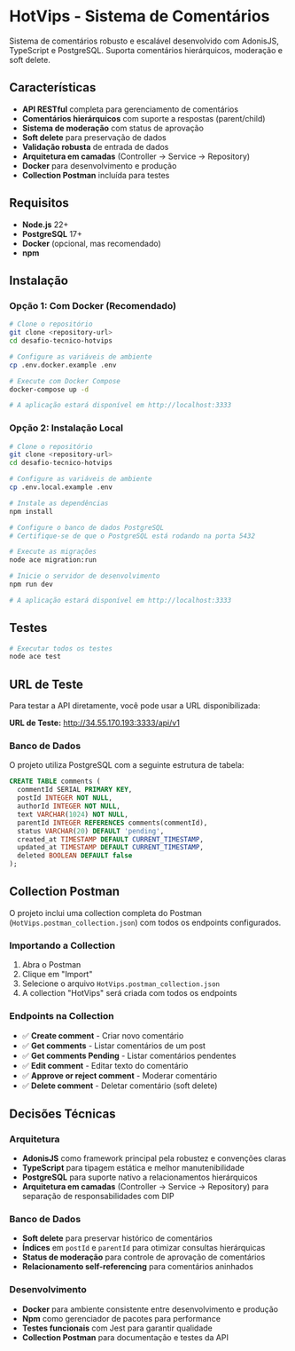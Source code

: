# HotVips - Sistema de Comentários

Sistema de comentários robusto e escalável desenvolvido com AdonisJS, TypeScript e PostgreSQL. Suporta comentários hierárquicos, moderação e soft delete.

## Características

- **API RESTful** completa para gerenciamento de comentários
- **Comentários hierárquicos** com suporte a respostas (parent/child)
- **Sistema de moderação** com status de aprovação
- **Soft delete** para preservação de dados
- **Validação robusta** de entrada de dados
- **Arquitetura em camadas** (Controller → Service → Repository)
- **Docker** para desenvolvimento e produção
- **Collection Postman** incluída para testes

## Requisitos

- **Node.js** 22+
- **PostgreSQL** 17+
- **Docker** (opcional, mas recomendado)
- **npm**

## Instalação

### Opção 1: Com Docker (Recomendado)

```bash
# Clone o repositório
git clone <repository-url>
cd desafio-tecnico-hotvips

# Configure as variáveis de ambiente
cp .env.docker.example .env

# Execute com Docker Compose
docker-compose up -d

# A aplicação estará disponível em http://localhost:3333
```

### Opção 2: Instalação Local

```bash
# Clone o repositório
git clone <repository-url>
cd desafio-tecnico-hotvips

# Configure as variáveis de ambiente
cp .env.local.example .env

# Instale as dependências
npm install

# Configure o banco de dados PostgreSQL
# Certifique-se de que o PostgreSQL está rodando na porta 5432

# Execute as migrações
node ace migration:run

# Inicie o servidor de desenvolvimento
npm run dev

# A aplicação estará disponível em http://localhost:3333
```

## Testes

```bash
# Executar todos os testes
node ace test
```

## URL de Teste

Para testar a API diretamente, você pode usar a URL disponibilizada:

**URL de Teste:** http://34.55.170.193:3333/api/v1

### Banco de Dados

O projeto utiliza PostgreSQL com a seguinte estrutura de tabela:

```sql
CREATE TABLE comments (
  commentId SERIAL PRIMARY KEY,
  postId INTEGER NOT NULL,
  authorId INTEGER NOT NULL,
  text VARCHAR(1024) NOT NULL,
  parentId INTEGER REFERENCES comments(commentId),
  status VARCHAR(20) DEFAULT 'pending',
  created_at TIMESTAMP DEFAULT CURRENT_TIMESTAMP,
  updated_at TIMESTAMP DEFAULT CURRENT_TIMESTAMP,
  deleted BOOLEAN DEFAULT false
);
```

## Collection Postman

O projeto inclui uma collection completa do Postman (`HotVips.postman_collection.json`) com todos os endpoints configurados.

### Importando a Collection

1. Abra o Postman
2. Clique em "Import"
3. Selecione o arquivo `HotVips.postman_collection.json`
4. A collection "HotVips" será criada com todos os endpoints

### Endpoints na Collection

- ✅ **Create comment** - Criar novo comentário
- ✅ **Get comments** - Listar comentários de um post
- ✅ **Get comments Pending** - Listar comentários pendentes
- ✅ **Edit comment** - Editar texto do comentário
- ✅ **Approve or reject comment** - Moderar comentário
- ✅ **Delete comment** - Deletar comentário (soft delete)

## Decisões Técnicas

### Arquitetura
- **AdonisJS** como framework principal pela robustez e convenções claras
- **TypeScript** para tipagem estática e melhor manutenibilidade
- **PostgreSQL** para suporte nativo a relacionamentos hierárquicos
- **Arquitetura em camadas** (Controller → Service → Repository) para separação de responsabilidades com DIP

### Banco de Dados
- **Soft delete** para preservar histórico de comentários
- **Índices** em `postId` e `parentId` para otimizar consultas hierárquicas
- **Status de moderação** para controle de aprovação de comentários
- **Relacionamento self-referencing** para comentários aninhados

### Desenvolvimento
- **Docker** para ambiente consistente entre desenvolvimento e produção
- **Npm** como gerenciador de pacotes para performance
- **Testes funcionais** com Jest para garantir qualidade
- **Collection Postman** para documentação e testes da API